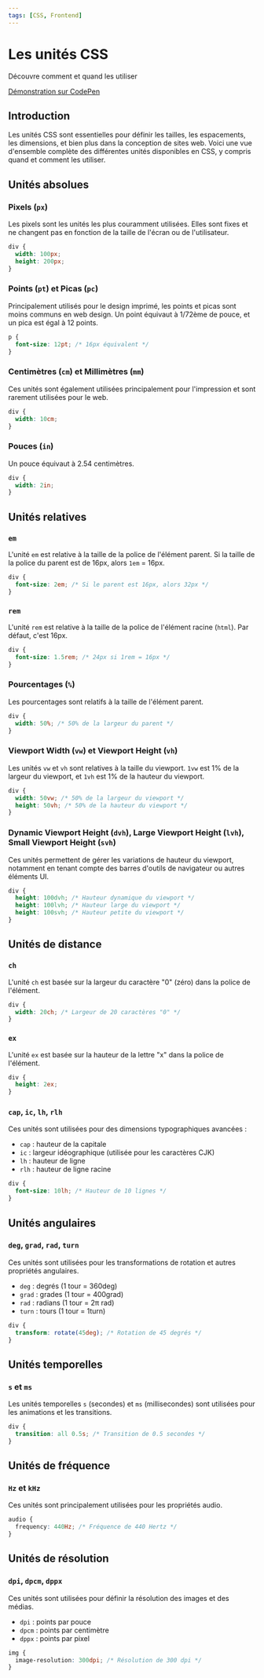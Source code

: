 ```yaml
---
tags: [CSS, Frontend]
---
```


# Les unités CSS

Découvre comment et quand les utiliser

[Démonstration sur CodePen](https://codepen.io/Chrstn67/pen/zYVNgdd)

## Introduction

Les unités CSS sont essentielles pour définir les tailles, les espacements, les dimensions, et bien plus dans la conception de sites web. Voici une vue d'ensemble complète des différentes unités disponibles en CSS, y compris quand et comment les utiliser.

## Unités absolues

### Pixels (`px`)

Les pixels sont les unités les plus couramment utilisées. Elles sont fixes et ne changent pas en fonction de la taille de l'écran ou de l'utilisateur.

```css
div {
  width: 100px;
  height: 200px;
}
```

### Points (`pt`) et Picas (`pc`)

Principalement utilisés pour le design imprimé, les points et picas sont moins communs en web design. Un point équivaut à 1/72ème de pouce, et un pica est égal à 12 points.

```css
p {
  font-size: 12pt; /* 16px équivalent */
}
```

### Centimètres (`cm`) et Millimètres (`mm`)

Ces unités sont également utilisées principalement pour l'impression et sont rarement utilisées pour le web.

```css
div {
  width: 10cm;
}
```

### Pouces (`in`)

Un pouce équivaut à 2.54 centimètres.

```css
div {
  width: 2in;
}
```

## Unités relatives

### `em`

L'unité `em` est relative à la taille de la police de l'élément parent. Si la taille de la police du parent est de 16px, alors `1em` = 16px.

```css
div {
  font-size: 2em; /* Si le parent est 16px, alors 32px */
}
```

### `rem`

L'unité `rem` est relative à la taille de la police de l'élément racine (`html`). Par défaut, c'est 16px.

```css
div {
  font-size: 1.5rem; /* 24px si 1rem = 16px */
}
```

### Pourcentages (`%`)

Les pourcentages sont relatifs à la taille de l'élément parent.

```css
div {
  width: 50%; /* 50% de la largeur du parent */
}
```

### Viewport Width (`vw`) et Viewport Height (`vh`)

Les unités `vw` et `vh` sont relatives à la taille du viewport. `1vw` est 1% de la largeur du viewport, et `1vh` est 1% de la hauteur du viewport.

```css
div {
  width: 50vw; /* 50% de la largeur du viewport */
  height: 50vh; /* 50% de la hauteur du viewport */
}
```

### Dynamic Viewport Height (`dvh`), Large Viewport Height (`lvh`), Small Viewport Height (`svh`)

Ces unités permettent de gérer les variations de hauteur du viewport, notamment en tenant compte des barres d'outils de navigateur ou autres éléments UI.

```css
div {
  height: 100dvh; /* Hauteur dynamique du viewport */
  height: 100lvh; /* Hauteur large du viewport */
  height: 100svh; /* Hauteur petite du viewport */
}
```

## Unités de distance

### `ch`

L'unité `ch` est basée sur la largeur du caractère "0" (zéro) dans la police de l'élément.

```css
div {
  width: 20ch; /* Largeur de 20 caractères "0" */
}
```

### `ex`

L'unité `ex` est basée sur la hauteur de la lettre "x" dans la police de l'élément.

```css
div {
  height: 2ex;
}
```

### `cap`, `ic`, `lh`, `rlh`

Ces unités sont utilisées pour des dimensions typographiques avancées :

- `cap` : hauteur de la capitale
- `ic` : largeur idéographique (utilisée pour les caractères CJK)
- `lh` : hauteur de ligne
- `rlh` : hauteur de ligne racine

```css
div {
  font-size: 10lh; /* Hauteur de 10 lignes */
}
```

## Unités angulaires

### `deg`, `grad`, `rad`, `turn`

Ces unités sont utilisées pour les transformations de rotation et autres propriétés angulaires.

- `deg` : degrés (1 tour = 360deg)
- `grad` : grades (1 tour = 400grad)
- `rad` : radians (1 tour = 2π rad)
- `turn` : tours (1 tour = 1turn)

```css
div {
  transform: rotate(45deg); /* Rotation de 45 degrés */
}
```

## Unités temporelles

### `s` et `ms`

Les unités temporelles `s` (secondes) et `ms` (millisecondes) sont utilisées pour les animations et les transitions.

```css
div {
  transition: all 0.5s; /* Transition de 0.5 secondes */
}
```

## Unités de fréquence

### `Hz` et `kHz`

Ces unités sont principalement utilisées pour les propriétés audio.

```css
audio {
  frequency: 440Hz; /* Fréquence de 440 Hertz */
}
```

## Unités de résolution

### `dpi`, `dpcm`, `dppx`

Ces unités sont utilisées pour définir la résolution des images et des médias.

- `dpi` : points par pouce
- `dpcm` : points par centimètre
- `dppx` : points par pixel

```css
img {
  image-resolution: 300dpi; /* Résolution de 300 dpi */
}
```
